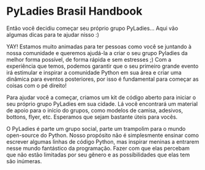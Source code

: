 # PyLadies Brasil Handbook

Então você decidiu começar seu próprio grupo PyLadies... Aqui vão algumas dicas para te ajudar nisso :)

YAY! Estamos muito animadas para ter pessoas como você se juntando à nossa comunidade e queremos ajudá-la a criar o seu grupo Pyladies da melhor forma possível, de forma rápida e sem estresses ;) Com a experiência que temos, podemos garantir que o seu primeiro grande evento irá estimular e inspirar a comunidade Python em sua área e criar uma dinâmica para eventos posteriores, por isso é fundamental para começar as coisas com o pé direito!

Para ajudar você a começar, criamos um kit de código aberto para iniciar o seu próprio grupo PyLadies em sua cidade. Lá você encontrará um material de apoio para o início do grupos, como modelos de camisa, adesivos, bottons, flyer, etc. Esperamos que sejam bastante úteis para vocês.

O PyLadies é parte um grupo social, parte um trampolim para o mundo open-source do Python. Nosso propósito não é simplesmente ensinar como escrever algumas linhas de código Python, mas inspirar meninas a entrarem nesse mundo fantástico da programação. Fazer com que elas percebam que não estão limitadas por seu gênero e as possíbilidades que elas tem são inúmeras.
